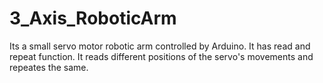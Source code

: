 # 3_Axis_RoboticArm
Its a small servo motor robotic arm controlled by Arduino. It has read and repeat function. It reads different positions of the servo's movements and repeates the same.
